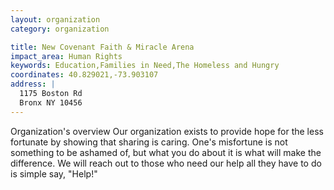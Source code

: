 ```yaml
---
layout: organization
category: organization

title: New Covenant Faith & Miracle Arena
impact_area: Human Rights
keywords: Education,Families in Need,The Homeless and Hungry
coordinates: 40.829021,-73.903107
address: |
  1175 Boston Rd
  Bronx NY 10456
---
```

Organization's overview
Our organization exists to provide hope for the less fortunate by showing that sharing is caring. One's misfortune is not something to be ashamed of, but what you do about it is what will make the difference. We will reach out to those who need our help all they have to do is simple say, "Help!"